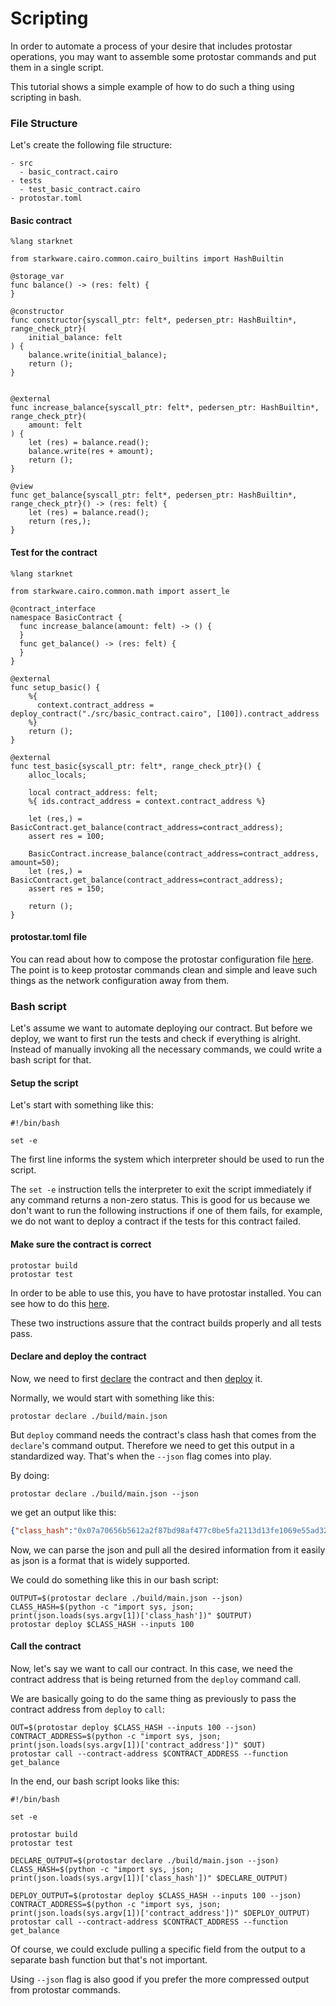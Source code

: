 # Scripting
In order to automate a process of your desire that includes protostar operations, you may want to assemble some protostar commands and put them in a single script.

This tutorial shows a simple example of how to do such a thing using scripting in bash.

### File Structure

Let's create the following file structure:

```
- src
  - basic_contract.cairo
- tests
  - test_basic_contract.cairo
- protostar.toml
```

#### Basic contract

```cairo
%lang starknet

from starkware.cairo.common.cairo_builtins import HashBuiltin

@storage_var
func balance() -> (res: felt) {
}

@constructor
func constructor{syscall_ptr: felt*, pedersen_ptr: HashBuiltin*, range_check_ptr}(
    initial_balance: felt
) {
    balance.write(initial_balance);
    return ();
}


@external
func increase_balance{syscall_ptr: felt*, pedersen_ptr: HashBuiltin*, range_check_ptr}(
    amount: felt
) {
    let (res) = balance.read();
    balance.write(res + amount);
    return ();
}

@view
func get_balance{syscall_ptr: felt*, pedersen_ptr: HashBuiltin*, range_check_ptr}() -> (res: felt) {
    let (res) = balance.read();
    return (res,);
}
```

#### Test for the contract

```cairo
%lang starknet

from starkware.cairo.common.math import assert_le

@contract_interface
namespace BasicContract {
  func increase_balance(amount: felt) -> () {
  }
  func get_balance() -> (res: felt) {
  }
}

@external
func setup_basic() {
    %{
      context.contract_address = deploy_contract("./src/basic_contract.cairo", [100]).contract_address
    %}
    return ();
}

@external
func test_basic{syscall_ptr: felt*, range_check_ptr}() {
    alloc_locals;

    local contract_address: felt;
    %{ ids.contract_address = context.contract_address %}

    let (res,) = BasicContract.get_balance(contract_address=contract_address);
    assert res = 100;

    BasicContract.increase_balance(contract_address=contract_address, amount=50);
    let (res,) = BasicContract.get_balance(contract_address=contract_address);
    assert res = 150;

    return ();
}
```

#### protostar.toml file

You can read about how to compose the protostar configuration file [here](../04-configuration-file.md). The point is to keep protostar commands clean and simple and leave such things as the network configuration away from them.

### Bash script

Let's assume we want to automate deploying our contract. But before we deploy, we want to first run the tests and check if everything is alright. Instead of manually invoking all the necessary commands, we could write a bash script for that.

#### Setup the script

Let's start with something like this:

```shell
#!/bin/bash

set -e
```

The first line informs the system which interpreter should be used to run the script.

The `set -e` instruction tells the interpreter to exit the script immediately if any command returns a non-zero status. This is good for us because we don't want to run the following instructions if one of them fails, for example, we do not want to deploy a contract if the tests for this contract failed.

#### Make sure the contract is correct

```shell
protostar build
protostar test
```

In order to be able to use this, you have to have protostar installed. You can see how to do this [here](../02-installation.md).

These two instructions assure that the contract builds properly and all tests pass.

#### Declare and deploy the contract

Now, we need to first [declare](./03-declare.md) the contract and then [deploy](./04-deploy.md) it.

Normally, we would start with something like this:

```shell
protostar declare ./build/main.json
```

But `deploy` command needs the contract's class hash that comes from the `declare`'s command output. Therefore we need to get this output in a standardized way. That's when the `--json` flag comes into play.

By doing:

```shell
protostar declare ./build/main.json --json
```

we get an output like this:

```json
{"class_hash":"0x07a70656b5612a2f87bd98af477c0be5fa2113d13fe1069e55ad326a3e6f4fe6","transaction_hash":"0x01f6a2c391d1bd0a51322ba73037ada20e0b30da8232bb86028f813a0d4c1fdb"} 
```

Now, we can parse the json and pull all the desired information from it easily as json is a format that is widely supported.

We could do something like this in our bash script:

```shell
OUTPUT=$(protostar declare ./build/main.json --json)
CLASS_HASH=$(python -c "import sys, json; print(json.loads(sys.argv[1])['class_hash'])" $OUTPUT)
protostar deploy $CLASS_HASH --inputs 100
```

#### Call the contract

Now, let's say we want to call our contract. In this case, we need the contract address that is being returned from the `deploy` command call.

We are basically going to do the same thing as previously to pass the contract address from `deploy` to `call`:

```shell
OUT=$(protostar deploy $CLASS_HASH --inputs 100 --json)
CONTRACT_ADDRESS=$(python -c "import sys, json; print(json.loads(sys.argv[1])['contract_address'])" $OUT)
protostar call --contract-address $CONTRACT_ADDRESS --function get_balance
```

In the end, our bash script looks like this:

```shell
#!/bin/bash

set -e

protostar build
protostar test

DECLARE_OUTPUT=$(protostar declare ./build/main.json --json)
CLASS_HASH=$(python -c "import sys, json; print(json.loads(sys.argv[1])['class_hash'])" $DECLARE_OUTPUT)

DEPLOY_OUTPUT=$(protostar deploy $CLASS_HASH --inputs 100 --json)
CONTRACT_ADDRESS=$(python -c "import sys, json; print(json.loads(sys.argv[1])['contract_address'])" $DEPLOY_OUTPUT)
protostar call --contract-address $CONTRACT_ADDRESS --function get_balance
```

Of course, we could exclude pulling a specific field from the output to a separate bash function but that's not important.

Using `--json` flag is also good if you prefer the more compressed output from protostar commands.

